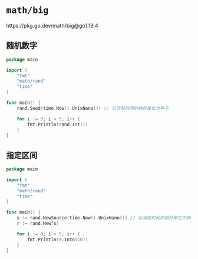 # `math/big`

<div class="o">https://pkg.go.dev/math/big@go1.19.4</div>

## 随机数字

<div class="run"></div>

```go
package main

import (
    "fmt"
    "math/rand"
    "time"
)

func main() {
    rand.Seed(time.Now().UnixNano()) // 以当前时间的纳秒单位为种子

    for i := 0; i < 5; i++ {
        fmt.Println(rand.Int())
    }
}
```

## 指定区间

<div class="run"></div>

```go
package main

import (
    "fmt"
    "math/rand"
    "time"
)

func main() {
    s := rand.NewSource(time.Now().UnixNano()) // 以当前时间的纳秒单位为种子
    r := rand.New(s)

    for i := 0; i < 5; i++ {
        fmt.Println(r.Intn(10))
    }
}
```
